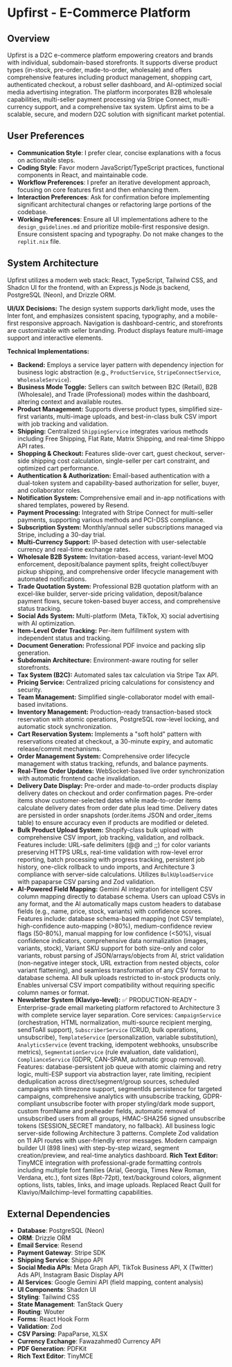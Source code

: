 # Upfirst - E-Commerce Platform

## Overview
Upfirst is a D2C e-commerce platform empowering creators and brands with individual, subdomain-based storefronts. It supports diverse product types (in-stock, pre-order, made-to-order, wholesale) and offers comprehensive features including product management, shopping cart, authenticated checkout, a robust seller dashboard, and AI-optimized social media advertising integration. The platform incorporates B2B wholesale capabilities, multi-seller payment processing via Stripe Connect, multi-currency support, and a comprehensive tax system. Upfirst aims to be a scalable, secure, and modern D2C solution with significant market potential.

## User Preferences
- **Communication Style**: I prefer clear, concise explanations with a focus on actionable steps.
- **Coding Style**: Favor modern JavaScript/TypeScript practices, functional components in React, and maintainable code.
- **Workflow Preferences**: I prefer an iterative development approach, focusing on core features first and then enhancing them.
- **Interaction Preferences**: Ask for confirmation before implementing significant architectural changes or refactoring large portions of the codebase.
- **Working Preferences**: Ensure all UI implementations adhere to the `design_guidelines.md` and prioritize mobile-first responsive design. Ensure consistent spacing and typography. Do not make changes to the `replit.nix` file.

## System Architecture
Upfirst utilizes a modern web stack: React, TypeScript, Tailwind CSS, and Shadcn UI for the frontend, with an Express.js Node.js backend, PostgreSQL (Neon), and Drizzle ORM.

**UI/UX Decisions:**
The design system supports dark/light mode, uses the Inter font, and emphasizes consistent spacing, typography, and a mobile-first responsive approach. Navigation is dashboard-centric, and storefronts are customizable with seller branding. Product displays feature multi-image support and interactive elements.

**Technical Implementations:**
-   **Backend:** Employs a service layer pattern with dependency injection for business logic abstraction (e.g., `ProductService`, `StripeConnectService`, `WholesaleService`).
-   **Business Mode Toggle:** Sellers can switch between B2C (Retail), B2B (Wholesale), and Trade (Professional) modes within the dashboard, altering context and available routes.
-   **Product Management:** Supports diverse product types, simplified size-first variants, multi-image uploads, and best-in-class bulk CSV import with job tracking and validation.
-   **Shipping:** Centralized `ShippingService` integrates various methods including Free Shipping, Flat Rate, Matrix Shipping, and real-time Shippo API rates.
-   **Shopping & Checkout:** Features slide-over cart, guest checkout, server-side shipping cost calculation, single-seller per cart constraint, and optimized cart performance.
-   **Authentication & Authorization:** Email-based authentication with a dual-token system and capability-based authorization for seller, buyer, and collaborator roles.
-   **Notification System:** Comprehensive email and in-app notifications with shared templates, powered by Resend.
-   **Payment Processing:** Integrated with Stripe Connect for multi-seller payments, supporting various methods and PCI-DSS compliance.
-   **Subscription System:** Monthly/annual seller subscriptions managed via Stripe, including a 30-day trial.
-   **Multi-Currency Support:** IP-based detection with user-selectable currency and real-time exchange rates.
-   **Wholesale B2B System:** Invitation-based access, variant-level MOQ enforcement, deposit/balance payment splits, freight collect/buyer pickup shipping, and comprehensive order lifecycle management with automated notifications.
-   **Trade Quotation System:** Professional B2B quotation platform with an excel-like builder, server-side pricing validation, deposit/balance payment flows, secure token-based buyer access, and comprehensive status tracking.
-   **Social Ads System:** Multi-platform (Meta, TikTok, X) social advertising with AI optimization.
-   **Item-Level Order Tracking:** Per-item fulfillment system with independent status and tracking.
-   **Document Generation:** Professional PDF invoice and packing slip generation.
-   **Subdomain Architecture:** Environment-aware routing for seller storefronts.
-   **Tax System (B2C):** Automated sales tax calculation via Stripe Tax API.
-   **Pricing Service:** Centralized pricing calculations for consistency and security.
-   **Team Management:** Simplified single-collaborator model with email-based invitations.
-   **Inventory Management:** Production-ready transaction-based stock reservation with atomic operations, PostgreSQL row-level locking, and automatic stock synchronization.
-   **Cart Reservation System:** Implements a "soft hold" pattern with reservations created at checkout, a 30-minute expiry, and automatic release/commit mechanisms.
-   **Order Management System:** Comprehensive order lifecycle management with status tracking, refunds, and balance payments.
-   **Real-Time Order Updates:** WebSocket-based live order synchronization with automatic frontend cache invalidation.
-   **Delivery Date Display:** Pre-order and made-to-order products display delivery dates on checkout and order confirmation pages. Pre-order items show customer-selected dates while made-to-order items calculate delivery dates from order date plus lead time. Delivery dates are persisted in order snapshots (order.items JSON and order_items table) to ensure accuracy even if products are modified or deleted.
-   **Bulk Product Upload System:** Shopify-class bulk upload with comprehensive CSV import, job tracking, validation, and rollback. Features include: URL-safe delimiters (@@ and ;;) for color variants preserving HTTPS URLs, real-time validation with row-level error reporting, batch processing with progress tracking, persistent job history, one-click rollback to undo imports, and Architecture 3 compliance with server-side calculations. Utilizes `BulkUploadService` with papaparse CSV parsing and Zod validation.
-   **AI-Powered Field Mapping:** Gemini AI integration for intelligent CSV column mapping directly to database schema. Users can upload CSVs in any format, and the AI automatically maps custom headers to database fields (e.g., name, price, stock, variants) with confidence scores. Features include: database schema-based mapping (not CSV template), high-confidence auto-mapping (>80%), medium-confidence review flags (50-80%), manual mapping for low confidence (<50%), visual confidence indicators, comprehensive data normalization (images, variants, stock), Variant SKU support for both size-only and color variants, robust parsing of JSON/arrays/objects from AI, strict validation (non-negative integer stock, URL extraction from nested objects, color variant flattening), and seamless transformation of any CSV format to database schema. All bulk uploads restricted to in-stock products only. Enables universal CSV import compatibility without requiring specific column names or format.
-   **Newsletter System (Klaviyo-level):** ✅ PRODUCTION-READY - Enterprise-grade email marketing platform refactored to Architecture 3 with complete service layer separation. Core services: `CampaignService` (orchestration, HTML normalization, multi-source recipient merging, sendToAll support), `SubscriberService` (CRUD, bulk operations, unsubscribe), `TemplateService` (personalization, variable substitution), `AnalyticsService` (event tracking, idempotent webhooks, unsubscribe metrics), `SegmentationService` (rule evaluation, date validation), `ComplianceService` (GDPR, CAN-SPAM, automatic group removal). Features: database-persistent job queue with atomic claiming and retry logic, multi-ESP support via abstraction layer, rate limiting, recipient deduplication across direct/segment/group sources, scheduled campaigns with timezone support, segmentIds persistence for targeted campaigns, comprehensive analytics with unsubscribe tracking, GDPR-compliant unsubscribe footer with proper styling/dark mode support, custom fromName and preheader fields, automatic removal of unsubscribed users from all groups, HMAC-SHA256 signed unsubscribe tokens (SESSION_SECRET mandatory, no fallback). All business logic server-side following Architecture 3 patterns. Complete Zod validation on 11 API routes with user-friendly error messages. Modern campaign builder UI (898 lines) with step-by-step wizard, segment creation/preview, and real-time analytics dashboard. **Rich Text Editor:** TinyMCE integration with professional-grade formatting controls including multiple font families (Arial, Georgia, Times New Roman, Verdana, etc.), font sizes (8pt-72pt), text/background colors, alignment options, lists, tables, links, and image uploads. Replaced React Quill for Klaviyo/Mailchimp-level formatting capabilities.

## External Dependencies
-   **Database**: PostgreSQL (Neon)
-   **ORM**: Drizzle ORM
-   **Email Service**: Resend
-   **Payment Gateway**: Stripe SDK
-   **Shipping Service**: Shippo API
-   **Social Media APIs**: Meta Graph API, TikTok Business API, X (Twitter) Ads API, Instagram Basic Display API
-   **AI Services**: Google Gemini API (field mapping, content analysis)
-   **UI Components**: Shadcn UI
-   **Styling**: Tailwind CSS
-   **State Management**: TanStack Query
-   **Routing**: Wouter
-   **Forms**: React Hook Form
-   **Validation**: Zod
-   **CSV Parsing**: PapaParse, XLSX
-   **Currency Exchange**: Fawazahmed0 Currency API
-   **PDF Generation**: PDFKit
-   **Rich Text Editor**: TinyMCE